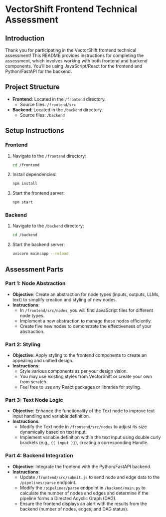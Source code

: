 # VectorShift Frontend Technical Assessment

## Introduction

Thank you for participating in the VectorShift frontend technical assessment! This README provides instructions for completing the assessment, which involves working with both frontend and backend components. You’ll be using JavaScript/React for the frontend and Python/FastAPI for the backend.

## Project Structure

- **Frontend**: Located in the `/frontend` directory.
  - Source files: `/frontend/src`
- **Backend**: Located in the `/backend` directory.
  - Source files: `/backend`

## Setup Instructions

### Frontend

1. Navigate to the `/frontend` directory:
   ```bash
   cd /frontend
   ```
2. Install dependencies:
   ```bash
   npm install
   ```
3. Start the frontend server:
   ```bash
   npm start
   ```

### Backend

1. Navigate to the `/backend` directory:
   ```bash
   cd /backend
   ```
2. Start the backend server:
   ```bash
   uvicorn main:app --reload
   ```

## Assessment Parts

### Part 1: Node Abstraction

- **Objective**: Create an abstraction for node types (inputs, outputs, LLMs, text) to simplify creation and styling of new nodes.
- **Instructions**:
  - In `/frontend/src/nodes`, you will find JavaScript files for different node types.
  - Implement a new abstraction to manage these nodes efficiently.
  - Create five new nodes to demonstrate the effectiveness of your abstraction.

### Part 2: Styling

- **Objective**: Apply styling to the frontend components to create an appealing and unified design.
- **Instructions**:
  - Style various components as per your design vision.
  - You may use existing styles from VectorShift or create your own from scratch.
  - Feel free to use any React packages or libraries for styling.

### Part 3: Text Node Logic

- **Objective**: Enhance the functionality of the Text node to improve text input handling and variable definition.
- **Instructions**:
  - Modify the Text node in `/frontend/src/nodes` to adjust its size dynamically based on text input.
  - Implement variable definition within the text input using double curly brackets (e.g., `{{ input }}`), creating a corresponding Handle.

### Part 4: Backend Integration

- **Objective**: Integrate the frontend with the Python/FastAPI backend.
- **Instructions**:
  - Update `/frontend/src/submit.js` to send node and edge data to the `/pipelines/parse` endpoint.
  - Modify the `/pipelines/parse` endpoint in `/backend/main.py` to calculate the number of nodes and edges and determine if the pipeline forms a Directed Acyclic Graph (DAG).
  - Ensure the frontend displays an alert with the results from the backend (number of nodes, edges, and DAG status).
